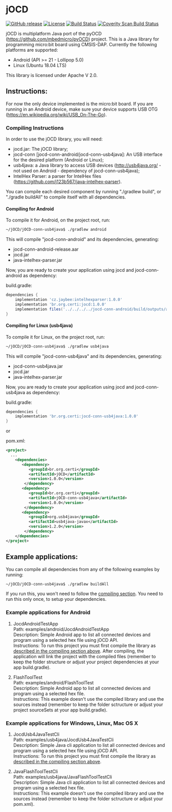 <!---
 Copyright 2018 Fundação CERTI

 Licensed under the Apache License, Version 2.0 (the "License");
 you may not use this file except in compliance with the License.
 You may obtain a copy of the License at

      http://www.apache.org/licenses/LICENSE-2.0

 Unless required by applicable law or agreed to in writing, software
 distributed under the License is distributed on an "AS IS" BASIS,
 WITHOUT WARRANTIES OR CONDITIONS OF ANY KIND, either express or implied.
 See the license for the specific language governing permissions and
 limitations under the license.
-->
# jOCD
[![GitHub release](https://img.shields.io/github/release/fundacaocerti/jocd.svg)](https://github.com/fundacaocerti/jOCD)
[![License](https://img.shields.io/badge/License-Apache%202.0-blue.svg)](https://opensource.org/licenses/Apache-2.0)
[![Build Status](https://travis-ci.org/fundacaocerti/jOCD.svg?branch=master)](https://travis-ci.org/fundacaocerti/jOCD) <a href="https://scan.coverity.com/projects/fundacaocerti-jocd">
  <img alt="Coverity Scan Build Status"
       src="https://scan.coverity.com/projects/16003/badge.svg"/>
</a>

jOCD is multiplatform Java port of the pyOCD (https://github.com/mbedmicro/pyOCD) project. This is a Java library for programming micro:bit board using CMSIS-DAP. Currently the following platforms are supported:

* Android (API >= 21 - Lollipop 5.0)
* Linux (Ubuntu 18.04 LTS)

This library is licensed under Apache V 2.0.

## Instructions:

For now the only device implemented is the micro:bit board.
If you are running in an Android device, make sure your device supports USB OTG (https://en.wikipedia.org/wiki/USB_On-The-Go).

### Compiling Instructions

In order to use the jOCD library, you will need:

* jocd.jar: The jOCD library;
* jocd-conn [jocd-conn-android/jocd-conn-usb4java]: An USB interface for the desired platform (Android or Linux);
* usb4java: a Java library to access USB devices (http://usb4java.org/ - not used on Android - dependency of jocd-conn-usb4java);
* IntelHex Parser: a parser for IntelHex files (https://github.com/j123b567/java-intelhex-parser).

You can compile each desired component by running "./gradlew build", or "./gradle buildAll" to compile itself with all dependencies.

#### Compiling for Android 

To compile it for Android, on the project root, run:
```bash
~/jOCD/jOCD-conn-usb4java$ ./gradlew android
```
This will compile "jocd-conn-android" and its dependencies, generating:

* jocd-conn-android-release.aar
* jocd.jar 
* java-intelhex-parser.jar

Now, you are ready to create your application using jocd and jocd-conn-android as dependency:

build.gradle:
```groovy
dependencies {
    implementation 'cz.jaybee:intelhexparser:1.0.0'
    implementation 'br.org.certi:jocd:1.0.0'
    implementation files('../../../../jocd-conn-android/build/outputs/aar/jocd-conn-android-release.aar')
}
```

#### Compiling for Linux (usb4java)

To compile it for Linux, on the project root, run: 
```bash
~/jOCD/jOCD-conn-usb4java$ ./gradlew usb4java
```
This will compile "jocd-conn-usb4java" and its dependencies, generating:

* jocd-conn-usb4java.jar
* jocd.jar 
* java-intelhex-parser.jar

Now, you are ready to create your application using jocd and jocd-conn-usb4java as dependency:

build.gradle:
```groovy
dependencies {
    implementation 'br.org.certi:jocd-conn-usb4java:1.0.0'
}
```

or

pom.xml:
```xml
<project>
  ...
    <dependencies>
       <dependency>
          <groupId>br.org.certi</groupId>
          <artifactId>jOCD</artifactId>
          <version>1.0.0</version>
        </dependency>
       <dependency>
          <groupId>br.org.certi</groupId>
          <artifactId>jOCD-conn-usb4java</artifactId>
          <version>1.0.0</version>
        </dependency>
       <dependency>
          <groupId>org.usb4java</groupId>
          <artifactId>usb4java-javax</artifactId>
          <version>1.2.0</version>
        </dependency>
    </dependencies>
</project>
```

## Example applications:

You can compile all dependencies from any of the following examples by running:
```bash
~/jOCD/jOCD-conn-usb4java$ ./gradlew buildAll
```
If you run this, you won't need to follow the [compiling section](#compiling).
You need to run this only once, to setup your dependencies.

### Example applications for Android

1. JocdAndroidTestApp
<br />Path: examples/android/JocdAndroidTestApp
<br />Description: Simple Android app to list all connected devices and program using a selected hex file using jOCD API.
<br />Instructions: To run this project you must first compile the library as [described in the compiling section above](#compiling-for-Android). After compiling, the application will link the project with the compiled files (remember to keep the folder structure or adjust your project dependencies at your app build.gradle).

2. FlashToolTest
<br />Path: examples/android/FlashToolTest
<br />Description: Simple Android app to list all connected devices and program using a selected hex file. 
<br />Instructions: This example doesn't use the compiled library and use the sources instead (remember to keep the folder sctructure or adjust your project sourceSets at your app build.gradle).

### Example applications for Windows, Linux, Mac OS X

1. JocdUsb4JavaTestCli
<br />Path: examples/usb4java/JocdUsb4JavaTestCli
<br />Description: Simple Java cli application to list all connected devices and program using a selected hex file using jOCD API.
<br />Instructions: To run this project you must first compile the library as [described in the compiling section above](#compiling-for-Windows,-Linux,-Mac-OS-X). 

1. JavaFlashToolTestCli
<br />Path: examples/usb4java/JavaFlashToolTestCli
<br />Description: Simple Java cli application to list all connected devices and program using a selected hex file. 
<br />Instructions: This example doesn't use the compiled library and use the sources instead (remember to keep the folder sctructure or adjust your pom.xml).
